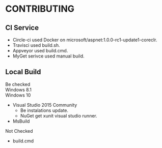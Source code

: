 # CONTRIBUTING

## CI Service
- Circle-ci used Docker on microsoft/aspnet:1.0.0-rc1-update1-coreclr.
- Travisci used build.sh.
- Appveyor used build.cmd.
- MyGet serivce used manual build.

## Local Build
Be checked  
Windows 8.1  
Windows 10  
- Visual Studio 2015 Community
  - Be instalations update.
  - NuGet get xunit visual studio runner.
- MsBuild

Not Checked
- build.cmd

